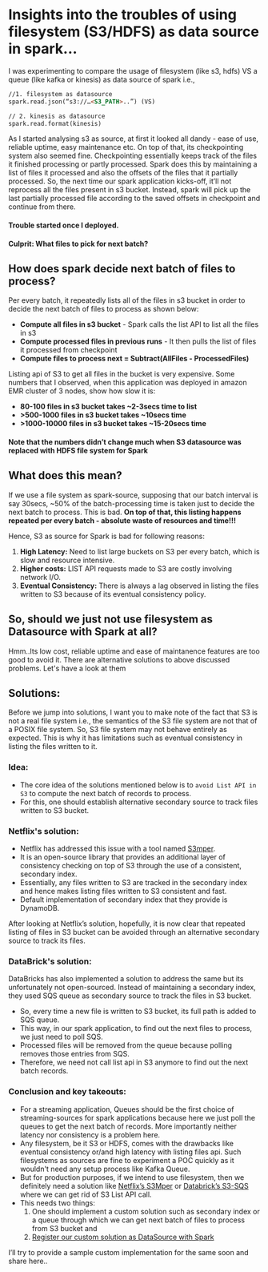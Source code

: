 # Insights into the troubles of using filesystem (S3/HDFS) as data source in spark...

I was experimenting to compare the usage of filesystem (like s3, hdfs) VS a queue (like kafka or kinesis) as data source of spark i.e.,
```markdown
//1. filesystem as datasource
spark.read.json(“s3://…<S3_PATH>..”) (VS)

// 2. kinesis as datasource
spark.read.format(kinesis)
```
As I started analysing s3 as source, at first it looked all dandy - ease of use, reliable uptime, easy maintenance etc. On top of that, its checkpointing system also seemed fine. Checkpointing essentially keeps track of the files it finished processing or partly processed. Spark does this by maintaining a list of files it processed and also the offsets of the files that it partially processed. So, the next time our spark application kicks-off, it’ll not reprocess all the files present in s3 bucket. Instead, spark will pick up the last partially processed file according to the saved offsets in checkpoint and continue from there.

#### Trouble started once I deployed. 
#### Culprit: What files to pick for next batch?

## How does spark decide next batch of files to process?
Per every batch, it repeatedly lists all of the files in s3 bucket in order to decide the next batch of files to process as shown below:
- **Compute all files in s3 bucket** - Spark calls the list API to list all the files in s3 
- **Compute processed files in previous runs** - It then pulls the list of files it processed from checkpoint
- **Compute files to process next = Subtract(AllFiles - ProcessedFiles)**

Listing api of S3 to get all files in the bucket is very expensive. Some numbers that I observed, when this application was deployed in amazon EMR cluster of 3 nodes, show how slow it is:
- **80-100 files in s3 bucket takes ~2-3secs time to list**
- **>500-1000 files in s3 bucket takes ~10secs time**
- **>1000-10000 files in s3 bucket takes ~15-20secs time**

#### Note that the numbers didn’t change much when S3 datasource was replaced with HDFS file system for Spark

## What does this mean?
If we use a file system as spark-source, supposing that our batch interval is say 30secs, ~50% of the batch-processing time is taken just to decide the next batch to process. This is bad. 
**On top of that, this listing happens repeated per every batch - absolute waste of resources and time!!!**

Hence, S3 as source for Spark is bad for following reasons: 
1. **High Latency:** Need to list large buckets on S3 per every batch, which is slow and resource intensive.
2. **Higher costs:** LIST API requests made to S3 are costly involving network I/O.
3. **Eventual Consistency:** There is always a lag observed in listing the files written to S3 because of its eventual consistency policy.

## So, should we just not use filesystem as Datasource with Spark at all?
Hmm..Its low cost, reliable uptime and ease of maintanence features are too good to avoid it. There are alternative solutions to above discussed problems. Let's have a look at them

## Solutions:
Before we jump into solutions, I want you to make note of the fact that S3 is not a real file system i.e., the semantics of the S3 file system are not that of a POSIX file system. So, S3 file system may not behave entirely as expected. This is why it has limitations such as eventual consistency in listing the files written to it. 

### Idea: 
- The core idea of the solutions mentioned below is to `avoid List API in S3` to compute the next batch of records to process.
- For this, one should establish alternative secondary source to track files written to S3 bucket.

### Netflix's solution:
- Netflix has addressed this issue with a tool named [S3mper](https://github.com/Netflix/s3mper).
- It is an open-source library that provides an additional layer of consistency checking on top of S3 through the use of a consistent, secondary index. 
- Essentially, any files written to S3 are tracked in the secondary index and hence makes listing files written to S3 consistent and fast.
- Default implementation of secondary index that they provide is DynamoDB.

After looking at Netflix’s solution, hopefully, it is now clear that repeated listing of files in S3 bucket can be avoided through an alternative secondary source to track its files.

### DataBrick's solution:
DataBricks has also implemented a solution to address the same but its unfortunately not open-sourced.  Instead of maintaining a secondary index, they used SQS queue as secondary source to track the files in S3 bucket.
- So, every time a new file is  written to S3 bucket, its full path is added to SQS queue.
- This way, in our spark application, to find out the next files to process, we just need to poll SQS.
- Processed files will be removed from the queue because polling removes those entries from SQS.
- Therefore, we need not call list api in S3 anymore to find out the next batch records.

### Conclusion and key takeouts:
- For a streaming application, Queues should be the first choice of streaming-sources for spark applications because here we just poll the queues to get the next batch of records. More importantly neither latency nor consistency is a problem here.
- Any filesystem, be it S3 or HDFS, comes with the drawbacks like eventual consistency or/and high latency with listing files api. Such filesystems as sources are fine to experiment a POC quickly as it wouldn't need any setup process like Kafka Queue.
- But for production purposes, if we intend to use filesystem, then we definitely need a solution like [Netflix’s S3Mper](https://github.com/Netflix/s3mper) or [Databrick’s S3-SQS](https://docs.databricks.com/spark/latest/structured-streaming/sqs.html) where we can get rid of S3 List API call. 
- This needs two things:
  1. One should implement a custom solution such as secondary index or a queue through which we can get next batch of files to process from S3 bucket and
  2. [Register our custom solution as DataSource with Spark](https://jaceklaskowski.gitbooks.io/mastering-spark-sql/spark-sql-DataSourceRegister.html)

I’ll try to provide a sample custom implementation for the same soon and share here..
